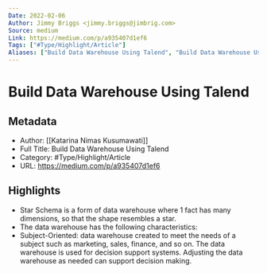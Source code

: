 ```yaml
---
Date: 2022-02-06
Author: Jimmy Briggs <jimmy.briggs@jimbrig.com>
Source: medium
Link: https://medium.com/p/a935407d1ef6
Tags: ["#Type/Highlight/Article"]
Aliases: ["Build Data Warehouse Using Talend", "Build Data Warehouse Using Talend"]
---
```

# Build Data Warehouse Using Talend

## Metadata
- Author: [[Katarina Nimas Kusumawati]]
- Full Title: Build Data Warehouse Using Talend
- Category: #Type/Highlight/Article
- URL: https://medium.com/p/a935407d1ef6

## Highlights
- Star Schema is a form of data warehouse where 1 fact has many dimensions, so that the shape resembles a star.
- The data warehouse has the following characteristics:
- Subject-Oriented: data warehouse created to meet the needs of a subject such as marketing, sales, finance, and so on. The data warehouse is used for decision support systems. Adjusting the data warehouse as needed can support decision making.
